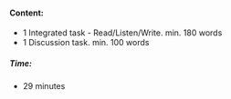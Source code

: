 #### Content:
- 1 Integrated task - Read/Listen/Write. min. 180 words 
- 1 Discussion task. min. 100 words
##### Time:
- 29 minutes